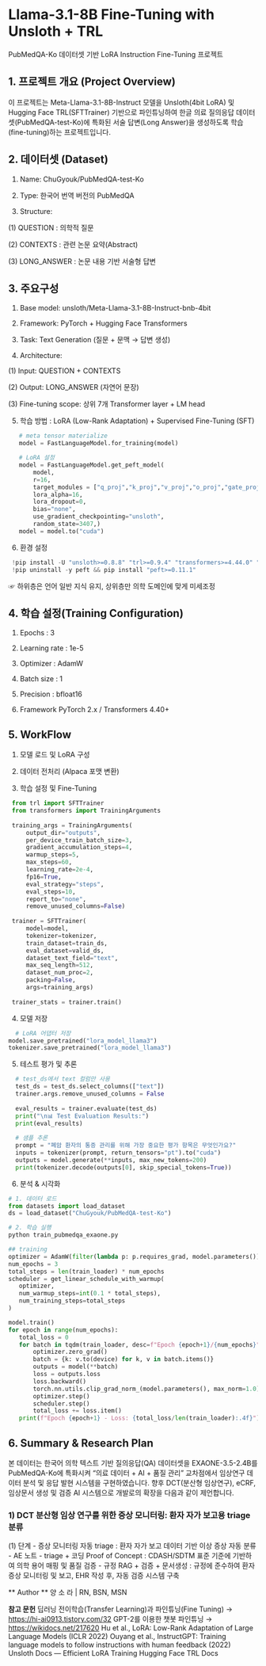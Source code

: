 # Llama-3.1-8B Fine-Tuning with Unsloth + TRL
PubMedQA-Ko 데이터셋 기반 LoRA Instruction Fine-Tuning 프로젝트

## 1. 프로젝트 개요 (Project Overview)

이 프로젝트는 Meta-Llama-3.1-8B-Instruct 모델을 Unsloth(4bit LoRA) 및 Hugging Face TRL(SFTTrainer) 기반으로 파인튜닝하여 한글 의료 질의응답 데이터셋(PubMedQA-test-Ko)에 특화된 서술 답변(Long Answer)을 생성하도록 학습(fine-tuning)하는 프로젝트입니다.

## 2. 데이터셋 (Dataset)

 1) Name: ChuGyouk/PubMedQA-test-Ko

 2) Type: 한국어 번역 버전의 PubMedQA

 3) Structure:
 
  (1) QUESTION :	의학적 질문
  
  (2) CONTEXTS : 관련 논문 요약(Abstract)
  
  (3) LONG_ANSWER : 논문 내용 기반 서술형 답변

## 3. 주요구성

 1) Base model: unsloth/Meta-Llama-3.1-8B-Instruct-bnb-4bit

 2) Framework: PyTorch + Hugging Face Transformers

 3) Task: Text Generation (질문 + 문맥 → 답변 생성)

 4) Architecture:

  (1) Input: QUESTION + CONTEXTS

  (2) Output: LONG_ANSWER (자연어 문장)

  (3) Fine-tuning scope: 상위 7개 Transformer layer + LM head

 5) 학습 방법 : LoRA (Low-Rank Adaptation) + Supervised Fine-Tuning (SFT)
 
``` python
   # meta tensor materialize
   model = FastLanguageModel.for_training(model)

   # LoRA 설정
   model = FastLanguageModel.get_peft_model(
       model,
       r=16,
       target_modules = ["q_proj","k_proj","v_proj","o_proj","gate_proj","up_proj","down_proj"],
       lora_alpha=16,
       lora_dropout=0,
       bias="none",
       use_gradient_checkpointing="unsloth",
       random_state=3407,)
   model = model.to("cuda")
```

 6) 환경 설정 
  ``` python
   !pip install -U "unsloth>=0.8.8" "trl>=0.9.4" "transformers>=4.44.0" "accelerate>=0.33.0" "bitsandbytes>=0.43.1" "datasets" "scikit-learn"
   !pip uninstall -y peft && pip install "peft>=0.11.1"
```
☞ 하위층은 언어 일반 지식 유지, 상위층만 의학 도메인에 맞게 미세조정

## 4. 학습 설정(Training Configuration)
 1) Epochs : 3
 
 2) Learning rate :	1e-5
 
 3) Optimizer :	AdamW
 
 4) Batch size : 1
 
 5) Precision : bfloat16
 
 6) Framework	PyTorch 2.x / Transformers 4.40+

## 5. WorkFlow 

 1) 모델 로드 및 LoRA 구성
 
 2) 데이터 전처리 (Alpaca 포맷 변환)
 
 3) 학습 설정 및 Fine-Tuning
    
  ```python 
   from trl import SFTTrainer
   from transformers import TrainingArguments
   
   training_args = TrainingArguments(
       output_dir="outputs",
       per_device_train_batch_size=3,
       gradient_accumulation_steps=4,
       warmup_steps=5,
       max_steps=60,
       learning_rate=2e-4,
       fp16=True,
       eval_strategy="steps",
       eval_steps=10,
       report_to="none",
       remove_unused_columns=False)
   
   trainer = SFTTrainer(
       model=model,
       tokenizer=tokenizer,
       train_dataset=train_ds,
       eval_dataset=valid_ds,
       dataset_text_field="text",
       max_seq_length=512,
       dataset_num_proc=2,
       packing=False,
       args=training_args)
   
   trainer_stats = trainer.train()
 ```

 4) 모델 저장
```python 
  # LoRA 어댑터 저장
model.save_pretrained("lora_model_llama3")
tokenizer.save_pretrained("lora_model_llama3")
```

 5) 테스트 평가 및 추론
 ```python 
   # test_ds에서 text 컬럼만 사용
   test_ds = test_ds.select_columns(["text"])
   trainer.args.remove_unused_columns = False
   
   eval_results = trainer.evaluate(test_ds)
   print("\n📊 Test Evaluation Results:")
   print(eval_results)
   
   # 샘플 추론
   prompt = "폐암 환자의 통증 관리를 위해 가장 중요한 평가 항목은 무엇인가요?"
   inputs = tokenizer(prompt, return_tensors="pt").to("cuda")
   outputs = model.generate(**inputs, max_new_tokens=200)
   print(tokenizer.decode(outputs[0], skip_special_tokens=True))
 ```
 6) 분석 & 시각화
 ```python 
 # 1. 데이터 로드
from datasets import load_dataset
ds = load_dataset("ChuGyouk/PubMedQA-test-Ko")

# 2. 학습 실행
python train_pubmedqa_exaone.py 

## training 
optimizer = AdamW(filter(lambda p: p.requires_grad, model.parameters()), lr=1e-5)
num_epochs = 3
total_steps = len(train_loader) * num_epochs
scheduler = get_linear_schedule_with_warmup(
    optimizer,
    num_warmup_steps=int(0.1 * total_steps),
    num_training_steps=total_steps
)

model.train()
for epoch in range(num_epochs):
    total_loss = 0
    for batch in tqdm(train_loader, desc=f"Epoch {epoch+1}/{num_epochs}"):
        optimizer.zero_grad()
        batch = {k: v.to(device) for k, v in batch.items()}
        outputs = model(**batch)
        loss = outputs.loss
        loss.backward()
        torch.nn.utils.clip_grad_norm_(model.parameters(), max_norm=1.0)
        optimizer.step()
        scheduler.step()
        total_loss += loss.item()
    print(f"Epoch {epoch+1} - Loss: {total_loss/len(train_loader):.4f}")

```
## 6. Summary & Research Plan
본 데이터는 한국어 의학 텍스트 기반 질의응답(QA) 데이터셋을 EXAONE-3.5-2.4B를 PubMedQA-Ko에 특화시켜 “의료 데이터 + AI + 품질 관리” 교차점에서 임상연구 데이터 분석 및 응답 발현 시스템을 구현하였습니다.
향후 DCT(분산형 임상연구), eCRF, 임상문서 생성 및 검증 AI 시스템으로 개발로의 확장을 다음과 같이 제언합니다. 

 ### 1) DCT 분산형 임상 연구를 위한 증상 모니터링: 환자 자가 보고용 triage 분류 
   (1) 단계 
      - 증상 모니터링 자동 triage
        : 환자 자가 보고 데이터 기반 이상 증상 자동 분류
      - AE 노트 - triage + 코딩 Proof of Concept
        : CDASH/SDTM 표준 기준에 기반하여 의학 용어 매핑 및 품질 검증 
      - 규정 RAG + 검증 + 문서생성 
        : 규정에 준수하여 환자 증상 모니터링 및 보고, EHR 작성 후, 자동 검증 시스템 구축 
        
** Author ** 
양 소 라 | RN, BSN, MSN

**참고 문헌**
딥러닝 전이학습(Transfer Learning)과 파인튜닝(Fine Tuning) → https://hi-ai0913.tistory.com/32
GPT-2를 이용한 챗봇 파인튜닝 → https://wikidocs.net/217620
Hu et al., LoRA: Low-Rank Adaptation of Large Language Models (ICLR 2022)
Ouyang et al., InstructGPT: Training language models to follow instructions with human feedback (2022)
Unsloth Docs — Efficient LoRA Training
Hugging Face TRL Docs
